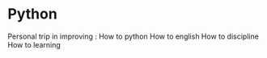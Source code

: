# Python
Personal trip in improving :
How to python 
How to english 
How to discipline
How to learning 


